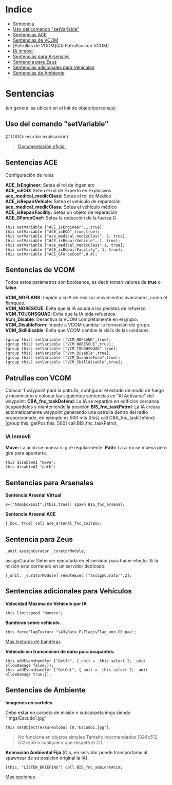 # Indice

- [Sentencia](#sentencias)
- [Uso del comando "setVariable"](##uso-del-comando-"setVariable")
- [Sentencias ACE](##-Sentencias-ACE)
- [Sentencias de VCOM](##-Sentencias-de-VCOM)
- [Patrullas de VCOM](## Patrullas con VCOM)
- [IA inmovil](##IA-inmovil)
- [Sentencias para Arsenales](##Sentencias-para-Arsenales)
- [Sentencia para Zeus](##Sentencia-para-Zeus)
- [Sentencias adicionales para Vehículos](##Sentencias-adicionales-para-Vehículos)
- [Sentencias de Ambiente](##Sentencias-de-Ambiente)

# Sentencias
(en general se ubican en el Init de objeto/personaje)

## Uso del comando "setVariable"
(#TODO: escribir explicación)
> [Documentación oficial](https://community.bistudio.com/wiki/setVariable)

## Sentencias ACE
Configuración de roles

**ACE_IsEngineer:** Setea el rol de Ingeniero   
**ACE_isEOD:** Setea el rol de Experto en Explosivos    
**ace_medical_medicClass:** Setea el rol de  Médico  
**ACE_isRepairVehicle:** Setea el vehículo de reparación   
**ace_medical_medicClass:** Setea el vehículo médico  
**ACE_isRepairFacility:** Setea un objeto de reparación   
**ACE_GForceCoef:** Setea la reducción de la fuerza G  

	this setVariable ["ACE_IsEngineer",1,true];
	this setVariable ["ACE_isEOD",true,true];
	this setVariable ["ace_medical_medicClass", 2, true];
	this setVariable ["ACE_isRepairVehicle", 1, true];
	this setVariable ["ace_medical_medicClass",1, true];
	this setVariable ["ACE_isRepairFacility", 1, true];
	this setVariable ["ACE_GForceCoef",0.4]; 

## Sentencias de VCOM
Todos estos parámetros son booleanos, es decir toman valores de **true** o **false**.
	
  **VCM_NOFLANK**: Impide a la IA de realizar movimientos avanzados, como el flanqueo.  
  **VCM_NORESCUE**: Evita que la IA acuda a los pedidos de refuerzo.  
  **VCM_TOUGHSQUAD**: Evita que la IA pida refuerzos.  
  **Vcm_Disable**: Desactiva la VCOM completamente en el grupo.  
  **VCM_DisableForm**: Impide a VCOM cambiar la formación del grupo.  
  **VCM_Skilldisable**: Evita que VCOM cambie la skills de las unidades.   
	
	(group this) setVariable ["VCM_NOFLANK",true];
	(group this) setVariable ["VCM_NORESCUE",true];
	(group this) setVariable ["VCM_TOUGHSQUAD",true];
	(group this) setVariable ["Vcm_Disable",true];
	(group this) setVariable ["VCM_DisableForm",true];
	(group this) setVariable ["VCM_Skilldisable",true];
	
## Patrullas con VCOM
Colocar 1 waypoint para la patrulla, configurar el estado de modo de fuego y movimiento y colocar las siguientes sentencias en "Al Activarse" del waypoint:
  **CBA_fnc_taskDefend**: La IA se repartira en edificios cercanos ocupandolos y manteniendo la posición
  **BIS_fnc_taskPatrol**: La IA creara automaticamente waypoint generando una patrulla dentro del radio proporcionado, en ejemplo es 500 mts
	[this] call CBA_fnc_taskDefend;
 	[group this, getPos this, 500] call BIS_fnc_taskPatrol;

### IA inmovil

**Move:** La ai no se mueva ni gire regularmente.
**Path:** La ai no se mueva pero gira para apuntarte.

	this disableAI "move";
	this disableAI "path";

## Sentencias para Arsenales

 **Sentencia Arsenal Virtual**

	0=["AmmoboxInit",[this,true]] spawn BIS_fnc_arsenal;

**Sentencia Arsenal ACE**

	[_box, true] call ace_arsenal_fnc_initBox;

## Sentencia para Zeus

	_unit assignCurator _curatorModule;

assignCurator Debe ser ejecutada en el servidor para hacer efecto. 
Si la misión esta corriendo en un servidor dedicado:

	[_unit, _curatorModule] remoteExec ["assignCurator",2];

## Sentencias adicionales para Vehículos

**Velocidad Máxima de Vehículo por IA**

	this limitspeed "Numero";


**Banderas sobre vehículo.**

	this forceFlagTexture "\A3\Data_F\Flags\Flag_uno_CO.paa"; 

[Mas texturas de banderas](https://community.bistudio.com/wiki/Flag_Textures)


**Vehículo sin transmisión de daño para ocupantes:**

	this addEventHandler ["GetIn", {_unit = _this select 2; _unit allowDamage false;}]; 
	this addEventHandler ["GetOut", {_unit = _this select 2; _unit allowDamage true;}];



## Sentencias de Ambiente

**Imágenes en carteles**

Debe estar en carpeta de misión o subcarpeta imgs siendo "imgs/Escudo1.jpg"

 
	this setObjectTextureGlobal [0,"Escudo1.jpg"];	
    
   >No funciona en objetos simples
Tamaño recomendados 1024x512, 512x256 o cualquiera que respete el 2:1

**Animación Ambiental Fija** 
(Ojo, en servidor puede transportarse al spawnear de su posicion original la IA).

	[this, "LISTEN_BRIEFING"] call BIS_fnc_ambientAnim;	

[Mas opciones](https://community.bistudio.com/wiki/BIS_fnc_ambientAnim)
